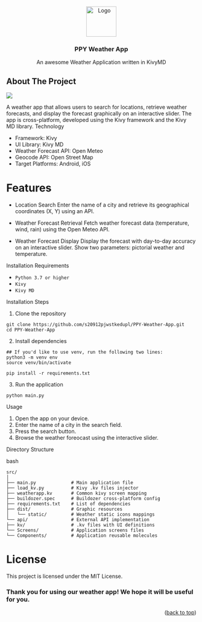<!-- Improved compatibility of back to top link: See: https://github.com/othneildrew/Best-README-Template/pull/73 -->
<a name="readme-top"></a>
<!--
*** Thanks for checking out the Best-README-Template. If you have a suggestion
*** that would make this better, please fork the repo and create a pull request
*** or simply open an issue with the tag "enhancement".
*** Don't forget to give the project a star!
*** Thanks again! Now go create something AMAZING! :D
-->



<!-- PROJECT LOGO -->
<br />
<div align="center">
  <a href="#">
    <img src="http://openweathermap.org/img/wn/09d@2x.png" alt="Logo" width="80" height="80">
  </a>

<h3 align="center">PPY Weather App</h3>

  <p align="center">
    An awesome Weather Application written in KivyMD
</div>



<!-- ABOUT THE PROJECT -->
## About The Project

![][product-screenshot]

A weather app that allows users to search for locations, retrieve weather forecasts, and display the forecast graphically on an interactive slider. The app is cross-platform, developed using the Kivy framework and the Kivy MD library.
Technology

* Framework: Kivy
* UI Library: Kivy MD
* Weather Forecast API: Open Meteo
* Geocode API: Open Street Map
* Target Platforms: Android, iOS

# Features

* Location Search
    Enter the name of a city and retrieve its geographical coordinates (X, Y) using an API.

* Weather Forecast Retrieval
    Fetch weather forecast data (temperature, wind, rain) using the Open Meteo API.

* Weather Forecast Display
    Display the forecast with day-to-day accuracy on an interactive slider.
    Show two parameters: pictorial weather and temperature.

Installation
Requirements

* `Python 3.7 or higher`
* `Kivy`
* `Kivy MD`

Installation Steps

1. Clone the repository
```
git clone https://github.com/s20912pjwstkedupl/PPY-Weather-App.git
cd PPY-Weather-App
```
2. Install dependencies
```
## If you'd like to use venv, run the following two lines:
python3 -m venv env
source venv/bin/activate

pip install -r requirements.txt
```
3. Run the application
```    
python main.py
```

Usage
1. Open the app on your device.
2. Enter the name of a city in the search field.
3. Press the search button.
4. Browse the weather foreocast using the interactive slider.

Directory Structure

bash
```
src/
│
├── main.py             # Main application file
├── load_kv.py          # Kivy .kv files injector
├── weatherapp.kv       # Common kivy screen mapping
├── buildozer.spec      # Buildozer cross-platform config
├── requirements.txt    # List of dependencies
├── dist/               # Graphic resources
│   └── static/         # Weather static icons mappings
└── api/                # External API implementation
├── kv/                 # .kv files with UI definitions
└── Screens/            # Application screens files
└── Components/         # Application reusable molecules
```

# License
This project is licensed under the MIT License.

### Thank you for using our weather app! We hope it will be useful for you.


<p align="right">(<a href="#readme-top">back to top</a>)</p>



<!-- MARKDOWN LINKS & IMAGES -->
<!-- https://www.markdownguide.org/basic-syntax/#reference-style-links -->
[contributors-shield]: https://img.shields.io/github/contributors/othneildrew/Best-README-Template.svg?style=for-the-badge
[contributors-url]: https://github.com/othneildrew/Best-README-Template/graphs/contributors
[forks-shield]: https://img.shields.io/github/forks/othneildrew/Best-README-Template.svg?style=for-the-badge
[forks-url]: https://github.com/othneildrew/Best-README-Template/network/members
[stars-shield]: https://img.shields.io/github/stars/othneildrew/Best-README-Template.svg?style=for-the-badge
[stars-url]: https://github.com/othneildrew/Best-README-Template/stargazers
[issues-shield]: https://img.shields.io/github/issues/othneildrew/Best-README-Template.svg?style=for-the-badge
[issues-url]: https://github.com/othneildrew/Best-README-Template/issues
[license-shield]: https://img.shields.io/github/license/othneildrew/Best-README-Template.svg?style=for-the-badge
[license-url]: https://github.com/othneildrew/Best-README-Template/blob/master/LICENSE.txt
[linkedin-shield]: https://img.shields.io/badge/-LinkedIn-black.svg?style=for-the-badge&logo=linkedin&colorB=555
[linkedin-url]: https://linkedin.com/in/othneildrew
[product-screenshot]: images/screenshot.png
[Next.js]: https://img.shields.io/badge/next.js-000000?style=for-the-badge&logo=nextdotjs&logoColor=white
[Next-url]: https://nextjs.org/
[React.js]: https://img.shields.io/badge/React-20232A?style=for-the-badge&logo=react&logoColor=61DAFB
[React-url]: https://reactjs.org/
[Vue.js]: https://img.shields.io/badge/Vue.js-35495E?style=for-the-badge&logo=vuedotjs&logoColor=4FC08D
[Vue-url]: https://vuejs.org/
[Angular.io]: https://img.shields.io/badge/Angular-DD0031?style=for-the-badge&logo=angular&logoColor=white
[Angular-url]: https://angular.io/
[Svelte.dev]: https://img.shields.io/badge/Svelte-4A4A55?style=for-the-badge&logo=svelte&logoColor=FF3E00
[Svelte-url]: https://svelte.dev/
[Laravel.com]: https://img.shields.io/badge/Laravel-FF2D20?style=for-the-badge&logo=laravel&logoColor=white
[Laravel-url]: https://laravel.com
[Bootstrap.com]: https://img.shields.io/badge/Bootstrap-563D7C?style=for-the-badge&logo=bootstrap&logoColor=white
[Bootstrap-url]: https://getbootstrap.com
[JQuery.com]: https://img.shields.io/badge/jQuery-0769AD?style=for-the-badge&logo=jquery&logoColor=white
[JQuery-url]: https://jquery.com 
